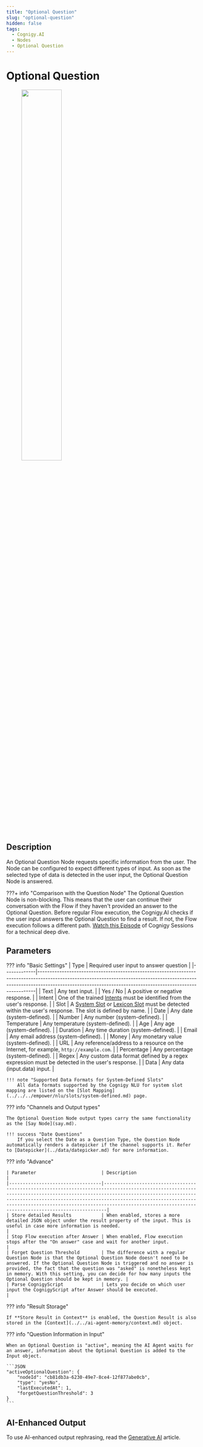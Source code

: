 ```yaml
---
title: "Optional Question" 
slug: "optional-question" 
hidden: false 
tags:
  - Cognigy.AI
  - Nodes
  - Optional Question
---
```


# Optional Question

<figure>
  <img class="image-center" src="../../../../../_assets/ai/build/node-reference/basic/optional-question.png" width="50%" />
</figure>

## Description

An Optional Question Node requests specific information from the user. The Node can be configured to expect different types of input. As soon as the selected type of data is detected in the user input, the Optional Question Node is answered.

???+ info "Comparison with the Question Node"
    The Optional Question Node is non-blocking. This means that the user can continue their conversation with the Flow if they haven't provided an answer to the Optional Question. Before regular Flow execution, the Cognigy.AI checks if the user input answers the Optional Question to find a result. If not, the Flow execution follows a different path.
    [Watch this Episode](https://support.cognigy.com/hc/en-us/articles/360020609199-Cognigy-Sessions-Question-Nodes) of Cognigy Sessions for a technical deep dive.

## Parameters

??? info "Basic Settings"
    | Type        | Required user input to answer question                                                                                                                                                                                                  |
    |-------------|-----------------------------------------------------------------------------------------------------------------------------------------------------------------------------------------------------------------------------------------|
    | Text        | Any text input.                                                                                                                                                                                                                         |
    | Yes / No    | A positive or negative response.                                                                                                                                                                                                        |
    | Intent      | One of the trained [Intents](../../../empower/nlu/intents/overview.md) must be identified from the user's response.                                                                                                                   |
    | Slot        | A [System Slot](../../../empower/nlu/slots/system-defined.md) or [Lexicon Slot](../../../empower/nlu/slots/user-defined/lexicon.md) must be detected within the user's response. The slot is defined by name. |
    | Date        | Any date (system-defined).                                                                                                                                                                                                              |
    | Number      | Any number (system-defined).                                                                                                                                                                                                            |
    | Temperature | Any temperature (system-defined).                                                                                                                                                                                                       |
    | Age         | Any age (system-defined).                                                                                                                                                                                                               |
    | Duration    | Any time duration (system-defined).                                                                                                                                                                                                     |
    | Email       | Any email address (system-defined).                                                                                                                                                                                                     |
    | Money       | Any monetary value (system-defined).                                                                                                                                                                                                    |
    | URL         | Any reference/address to a resource on the Internet, for example, `http://example.com`.                                                                                                                                                 |
    | Percentage  | Any percentage (system-defined).                                                                                                                                                                                                        |
    | Regex       | Any custom data format defined by a regex expression must be detected in the user's response.                                                                                                                                           |
    | Data        | Any data (input.data) input.                                                                                                                                                                                                            |

    !!! note "Supported Data Formats for System-Defined Slots"
        All data formats supported by the Cognigy NLU for system slot mapping are listed on the [Slot Mapping](../../../empower/nlu/slots/system-defined.md) page.

??? info "Channels and Output types"

    The Optional Question Node output types carry the same functionality as the [Say Node](say.md).

    !!! success "Date Questions"
        If you select the Date as a Question Type, the Question Node automatically renders a datepicker if the channel supports it. Refer to [Datepicker](../data/datepicker.md) for more information. 

??? info "Advance"

    | Parameter                        | Description                                                                                                                                                                                                                                                                                                                                                   |
    |----------------------------------|---------------------------------------------------------------------------------------------------------------------------------------------------------------------------------------------------------------------------------------------------------------------------------------------------------------------------------------------------------------|
    | Store detailed Results           | When enabled, stores a more detailed JSON object under the result property of the input. This is useful in case more information is needed.                                                                                                                                                                                                                   |
    | Stop Flow execution after Answer | When enabled, Flow execution stops after the "On answer" case and wait for another input.                                                                                                                                                                                                                                                                     |
    | Forget Question Threshold        | The difference with a regular Question Node is that the Optional Question Node doesn't need to be answered. If the Optional Question Node is triggered and no answer is provided, the fact that the question was "asked" is nonetheless kept in memory. With this setting, you can decide for how many inputs the Optional Question should be kept in memory. |
    | Parse CognigyScript              | Lets you decide on which user input the CognigyScript after Answer should be executed.                                                                                                                                                                                                                                                                        |

??? info "Result Storage"

    If **Store Result in Context** is enabled, the Question Result is also stored in the [Context](../../ai-agent-memory/context.md) object. 

??? info "Question Information in Input"

    When an Optional Question is "active", meaning the AI Agent waits for an answer, information about the Optional Question is added to the Input object.

    ```JSON
    "activeOptionalQuestion": {
        "nodeId": "cb81db3a-6230-49e7-8ce4-12f877abe0cb",
        "type": "yesNo",
        "lastExecutedAt": 1,
        "forgetQuestionThreshold": 3
    }
    ``` 

## AI-Enhanced Output

To use AI-enhanced output rephrasing, read the [Generative AI](../../../empower/generative-ai.md) article.